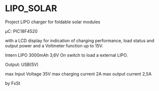 LIPO_SOLAR
==========

Project LIPO charger for foldable solar modules

µC: PIC18F4520

with a LCD display for indication of charging performance, load status and output power
and a Voltmeter function up to 15V.

Intern LIPO 3000mAh 3,6V
On switch to load a external LIPO.

Output: USB(5V)


max Input Voltage 35V
max charging current 2A
max output current 2,5A


by FxSt

